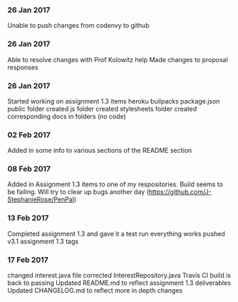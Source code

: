 ### 26 Jan 2017
Unable to push changes from codenvy to github

### 26 Jan 2017
Able to resolve changes with Prof Kolowitz help
Made changes to proposal responses

### 26 Jan 2017
Started working on assignment 1.3 items
heroku builpacks
package.json
public folder created
js folder created
stylesheets folder created
corresponding docs in folders (no code)

### 02 Feb 2017
Added in some info to various sections of the README section

### 08 Feb 2017
Added in Assignment 1.3 items to one of my respositories. Build seems to be failing. Will try to clear up bugs another day (https://github.com/J-StephanieRose/PenPal)

### 13 Feb 2017
Completed assignment 1.3 and gave it a test run
everything works
pushed v3.1 assignment 1.3 tags

### 17 Feb 2017
changed interest.java file
corrected InterestRepository.java
Travis CI build is back to passing
Updated README.md to reflect assignment 1.3 deliverables
Updated CHANGELOG.md to reflect more in depth changes

